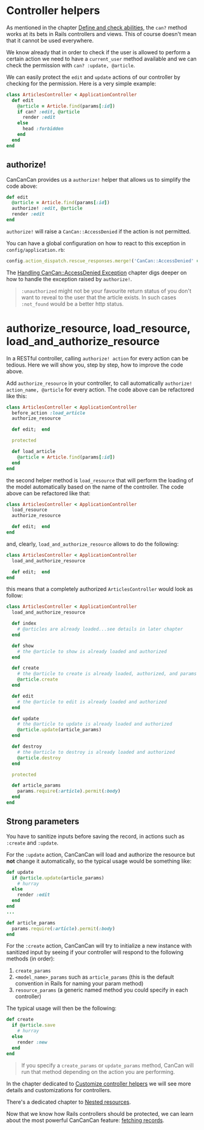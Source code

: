 # Controller helpers

As mentioned in the chapter [Define and check abilities](./define_and_check_abilities.md), the `can?` method works at its bets in Rails controllers and views.
This of course doesn't mean that it cannot be used everywhere.

We know already that in order to check if the user is allowed to perform a certain action we need to have a `current_user` method available and we can check the permission with `can? :update, @article`.

We can easily protect the `edit` and `update` actions of our controller by checking for the permission. Here is a very simple example:

```ruby
class ArticlesController < ApplicationController
  def edit
    @article = Article.find(params[:id])
    if can? :edit, @article
      render :edit
    else
      head :forbidden
    end
  end
end
```

## authorize!

CanCanCan provides us a `authorize!` helper that allows us to simplify the code above:

```ruby
def edit
  @article = Article.find(params[:id])
  authorize! :edit, @article
  render :edit
end
```

`authorize!` will raise a `CanCan::AccessDenied` if the action is not permitted.

You can have a global configuration on how to react to this exception in `config/application.rb`:

```ruby
config.action_dispatch.rescue_responses.merge!('CanCan::AccessDenied' => :unauthorized)
```

The [Handling CanCan::AccessDenied Exception](./handling_exception.md) chapter digs deeper on how to handle the exception raised by `authorize!`.

> `:unauthorized` might not be your favourite return status of you don't want to reveal to the user that the article exists. In such cases `:not_found` would be a better http status. 

# authorize_resource, load_resource, load_and_authorize_resource

In a RESTful controller, calling `authorize! action` for every action can be tedious. Here we will show you, step by step, how to improve the code above.

Add `authorize_resource` in your controller, to call automatically `authorize! action_name, @article` for every action.
The code above can be refactored like this:

```ruby
class ArticlesController < ApplicationController
  before_action :load_article
  authorize_resource

  def edit;  end

  protected

  def load_article
    @article = Article.find(params[:id])
  end
end
```

the second helper method is `load_resource` that will perform the loading of the model automatically based on the name of the controller. The code above can be refactored like that:

```ruby
class ArticlesController < ApplicationController
  load_resource
  authorize_resource

  def edit;  end
end
```

and, clearly, `load_and_authorize_resource` allows to do the following:

```ruby
class ArticlesController < ApplicationController
  load_and_authorize_resource

  def edit;  end
end
```

this means that a completely authorized  `ArticlesController` would look as follow:

```ruby
class ArticlesController < ApplicationController
  load_and_authorize_resource

  def index
    # @articles are already loaded...see details in later chapter
  end

  def show
    # the @article to show is already loaded and authorized
  end

  def create
    # the @article to create is already loaded, authorized, and params set from article_params
    @article.create
  end

  def edit
    # the @article to edit is already loaded and authorized    
  end

  def update
    # the @article to update is already loaded and authorized
    @article.update(article_params)
  end

  def destroy
    # the @article to destroy is already loaded and authorized
    @article.destroy
  end

  protected

  def article_params
    params.require(:article).permit(:body)
  end
end
```

## Strong parameters

You have to sanitize inputs before saving the record, in actions such as `:create` and `:update`.

For the `:update` action, CanCanCan will load and authorize the resource but **not** change it automatically, so the typical usage would be something like:

```ruby
def update
  if @article.update(article_params)
    # hurray
  else
    render :edit
  end
end
...

def article_params
  params.require(:article).permit(:body)
end
```

For the `:create` action, CanCanCan will try to initialize a new instance with sanitized input by seeing if your controller will respond to the following methods (in order):

1. `create_params`
2. `<model_name>_params` such as `article_params` (this is the default convention in Rails for naming your param method)
3. `resource_params` (a generic named method you could specify in each controller)

The typical usage will then be the following:

```ruby
def create
  if @article.save
    # hurray
  else
    render :new
  end
end
```

> If you specify a `create_params` or `update_params` method, CanCan will run that method depending on the action you are performing.

In the chapter dedicated to [Customize controller helpers](./changing_defaults.md) we will see more details and customizations for controllers.

There's a dedicated chapter to [Nested resources](./nested_resources.md).

Now that we know how Rails controllers should be protected, we can learn about the most powerful CanCanCan feature: [fetching records](./fetching_records.md).
